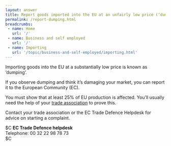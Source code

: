 ```yaml
---
layout: answer
title: Report goods imported into the EU at an unfairly low price (‘dumping’)
permalink: /report-dumping.html
breadcrumbs:
 - name: Home
   url: '/'
 - name: Business and self employed
   url: '/'
 - name: Importing
   url: '/topic/business-and-self-employed/importing.html' 
---
```


Importing goods into the EU at a substantially low price is known as ‘dumping’.

If you observe dumping and think it’s damaging your market, you can report it to the European Community (EC).

You must show that at least 25% of EU production is affected. You’ll usually need the help of your [trade association](https://www.ukecc-services.net/ukpbata.cfm) to prove this. 

Contact your trade association or the EC Trade Defence Helpdesk for advice on starting a complaint.

$C
**EC Trade Defence helpdesk**   
Telephone: 00 32 22 98 78 73   
$C

